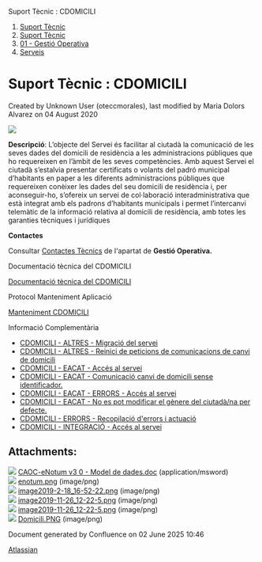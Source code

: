 Suport Tècnic : CDOMICILI  

1.  [Suport Tècnic](index.md)
2.  [Suport Tècnic](13893782.md)
3.  [01 - Gestió Operativa](26313391.md)
4.  [Serveis](Serveis_26313394.md)

Suport Tècnic : CDOMICILI
=========================

Created by Unknown User (oteccmorales), last modified by Maria Dolors Alvarez on 04 August 2020

  

![](attachments/30867937/41518359.png)

**Descripció**: L’objecte del Servei és facilitar al ciutadà la comunicació de les seves dades del domicili de residència a les administracions públiques que ho requereixen en l’àmbit de les seves competències. Amb aquest Servei el ciutadà s’estalvia presentar certificats o volants del padró municipal d’habitants en paper a les diferents administracions públiques que requereixen conèixer les dades del seu domicili de residència i, per aconseguir-ho, s’ofereix un servei de col·laboració interadministrativa que està integrat amb els padrons d’habitants municipals i permet l’intercanvi telemàtic de la informació relativa al domicili de residència, amb totes les garanties tècniques i jurídiques

**Contactes**

Consultar [Contactes Tècnics](https://intranet.aoc.cat/pages/viewpage.action?pageId=28704779#tab-Responsables+Servei+T%C3%A8cnic) de l'apartat de **Gestió Operativa.**

Documentació tècnica del CDOMICILI

[Documentació tècnica del CDOMICILI](28705548.md)

  

  

Protocol Manteniment Aplicació

[Manteniment CDOMICILI](Manteniment-CDOMICILI_41517260.md)

  

Informació Complementària

*   [CDOMICILI - ALTRES - Migració del servei](/pages/viewpage.action?pageId=36340021 "CDOMICILI - ALTRES - Migració del servei")
*   [CDOMICILI - ALTRES - Reinici de peticions de comunicacions de canvi de domicili](/display/SII/CDOMICILI+-+ALTRES+-+Reinici+de+peticions+de+comunicacions+de+canvi+de+domicili "CDOMICILI - ALTRES - Reinici de peticions de comunicacions de canvi de domicili")
*   [CDOMICILI - EACAT - Accés al servei](/pages/viewpage.action?pageId=28705140 "CDOMICILI - EACAT - Accés al servei")
*   [CDOMICILI - EACAT - Comunicació canvi de domicili sense identificador.](/pages/viewpage.action?pageId=36341290 "CDOMICILI - EACAT - Comunicació canvi de domicili sense identificador.")
*   [CDOMICILI - EACAT - ERRORS - Accés al servei](/pages/viewpage.action?pageId=30868675 "CDOMICILI - EACAT - ERRORS - Accés al servei")
*   [CDOMICILI - EACAT - No es pot modificar el gènere del ciutadà/na per defecte.](/pages/viewpage.action?pageId=36340865 "CDOMICILI - EACAT - No es pot modificar el gènere del ciutadà/na per defecte.")
*   [CDOMICILI - ERRORS - Recopilació d'errors i actuació](/pages/viewpage.action?pageId=36340023 "CDOMICILI - ERRORS - Recopilació d'errors i actuació")
*   [CDOMICILI - INTEGRACIÓ - Accés al servei](/pages/viewpage.action?pageId=30868897 "CDOMICILI - INTEGRACIÓ - Accés al servei")

  

  

  

  

Attachments:
------------

![](images/icons/bullet_blue.gif) [CAOC-eNotum v3 0 - Model de dades.doc](attachments/30867937/30867938.doc) (application/msword)  
![](images/icons/bullet_blue.gif) [enotum.png](attachments/30867937/30867939.png) (image/png)  
![](images/icons/bullet_blue.gif) [image2019-2-18\_16-52-22.png](attachments/30867937/30867940.png) (image/png)  
![](images/icons/bullet_blue.gif) [image2019-11-26\_12-22-5.png](attachments/30867937/41518327.png) (image/png)  
![](images/icons/bullet_blue.gif) [image2019-11-26\_12-22-5.png](attachments/30867937/30867941.png) (image/png)  
![](images/icons/bullet_blue.gif) [Domicili.PNG](attachments/30867937/41518359.png) (image/png)  

Document generated by Confluence on 02 June 2025 10:46

[Atlassian](http://www.atlassian.com/)